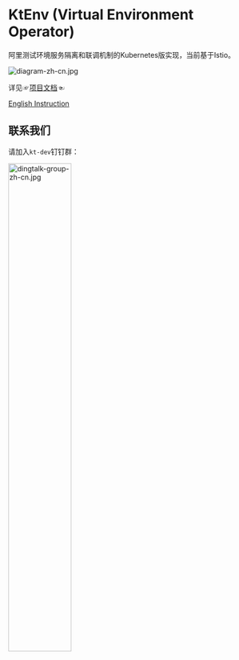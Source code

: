 KtEnv (Virtual Environment Operator)
===========

阿里测试环境服务隔离和联调机制的Kubernetes版实现，当前基于Istio。

![diagram-zh-cn.jpg](https://img.alicdn.com/imgextra/i2/O1CN01BtTOFT1iLsCzEkPku_!!6000000004397-0-tps-2160-884.jpg)

详见☞[项目文档](https://alibaba.github.io/virtual-environment/#/zh-cn/)☜

[English Instruction](./README_EN.md)

## 联系我们

请加入`kt-dev`钉钉群：

<img src="https://img.alicdn.com/imgextra/i4/O1CN01L66kP81TdXFEyK8db_!!6000000002405-0-tps-491-589.jpg" alt="dingtalk-group-zh-cn.jpg" width="50%"></img>
